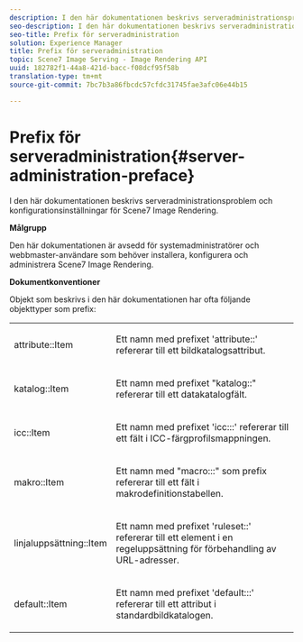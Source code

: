 ```yaml
---
description: I den här dokumentationen beskrivs serveradministrationsproblem och konfigurationsinställningar för Scene7 Image Rendering.
seo-description: I den här dokumentationen beskrivs serveradministrationsproblem och konfigurationsinställningar för Scene7 Image Rendering.
seo-title: Prefix för serveradministration
solution: Experience Manager
title: Prefix för serveradministration
topic: Scene7 Image Serving - Image Rendering API
uuid: 182782f1-44a8-421d-bacc-f08dcf95f58b
translation-type: tm+mt
source-git-commit: 7bc7b3a86fbcdc57cfdc31745fae3afc06e44b15

---
```



# Prefix för serveradministration{#server-administration-preface}

I den här dokumentationen beskrivs serveradministrationsproblem och konfigurationsinställningar för Scene7 Image Rendering.

**Målgrupp**

Den här dokumentationen är avsedd för systemadministratörer och webbmaster-användare som behöver installera, konfigurera och administrera Scene7 Image Rendering.

**Dokumentkonventioner**

Objekt som beskrivs i den här dokumentationen har ofta följande objekttyper som prefix:

<table id="simpletable_E96BA470B3CE4266A9E6ED0440A56C40"> 
 <tr class="strow"> 
  <td class="stentry"> <p>attribute::Item </p></td> 
  <td class="stentry"> <p>Ett namn med prefixet 'attribute::' refererar till ett bildkatalogsattribut. </p></td> 
 </tr> 
 <tr class="strow"> 
  <td class="stentry"> <p>katalog::Item </p></td> 
  <td class="stentry"> <p>Ett namn med prefixet "katalog::" refererar till ett datakatalogfält. </p></td> 
 </tr> 
 <tr class="strow"> 
  <td class="stentry"> <p>icc::Item </p></td> 
  <td class="stentry"> <p>Ett namn med prefixet 'icc:::' refererar till ett fält i ICC-färgprofilsmappningen. </p></td> 
 </tr> 
 <tr class="strow"> 
  <td class="stentry"> <p>makro::Item </p></td> 
  <td class="stentry"> <p>Ett namn med "macro:::" som prefix refererar till ett fält i makrodefinitionstabellen. </p></td> 
 </tr> 
 <tr class="strow"> 
  <td class="stentry"> <p>linjaluppsättning::Item </p></td> 
  <td class="stentry"> <p>Ett namn med prefixet 'ruleset::' refererar till ett element i en regeluppsättning för förbehandling av URL-adresser. </p></td> 
 </tr> 
 <tr class="strow"> 
  <td class="stentry"> <p>default::Item </p></td> 
  <td class="stentry"> <p>Ett namn med prefixet 'default:::' refererar till ett attribut i standardbildkatalogen. </p></td> 
 </tr> 
</table>

